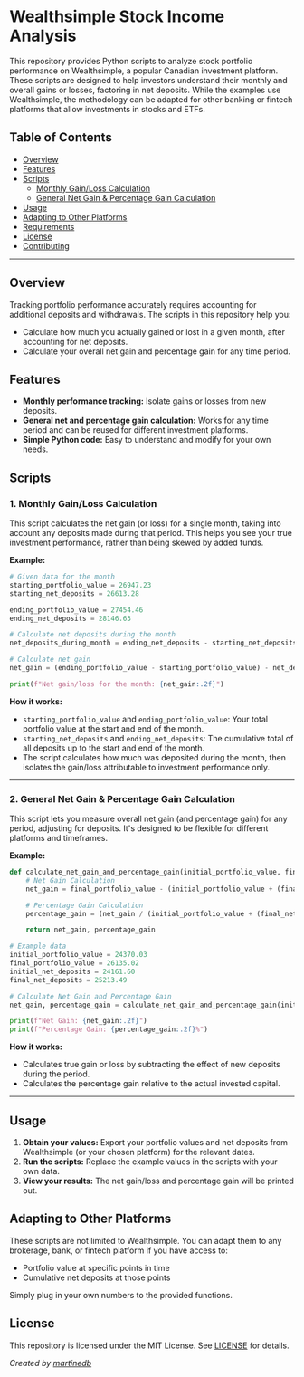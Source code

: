 # Wealthsimple Stock Income Analysis

This repository provides Python scripts to analyze stock portfolio performance on Wealthsimple, a popular Canadian investment platform. These scripts are designed to help investors understand their monthly and overall gains or losses, factoring in net deposits. While the examples use Wealthsimple, the methodology can be adapted for other banking or fintech platforms that allow investments in stocks and ETFs.

## Table of Contents

- [Overview](#overview)
- [Features](#features)
- [Scripts](#scripts)
  - [Monthly Gain/Loss Calculation](#monthly-gainloss-calculation)
  - [General Net Gain & Percentage Gain Calculation](#general-net-gain--percentage-gain-calculation)
- [Usage](#usage)
- [Adapting to Other Platforms](#adapting-to-other-platforms)
- [Requirements](#requirements)
- [License](#license)
- [Contributing](#contributing)

---

## Overview

Tracking portfolio performance accurately requires accounting for additional deposits and withdrawals. The scripts in this repository help you:

- Calculate how much you actually gained or lost in a given month, after accounting for net deposits.
- Calculate your overall net gain and percentage gain for any time period.

## Features

- **Monthly performance tracking:** Isolate gains or losses from new deposits.
- **General net and percentage gain calculation:** Works for any time period and can be reused for different investment platforms.
- **Simple Python code:** Easy to understand and modify for your own needs.

## Scripts

### 1. Monthly Gain/Loss Calculation

This script calculates the net gain (or loss) for a single month, taking into account any deposits made during that period. This helps you see your true investment performance, rather than being skewed by added funds.

**Example:**

```python
# Given data for the month
starting_portfolio_value = 26947.23
starting_net_deposits = 26613.28

ending_portfolio_value = 27454.46
ending_net_deposits = 28146.63

# Calculate net deposits during the month
net_deposits_during_month = ending_net_deposits - starting_net_deposits

# Calculate net gain
net_gain = (ending_portfolio_value - starting_portfolio_value) - net_deposits_during_month

print(f"Net gain/loss for the month: {net_gain:.2f}")
```

**How it works:**

- `starting_portfolio_value` and `ending_portfolio_value`: Your total portfolio value at the start and end of the month.
- `starting_net_deposits` and `ending_net_deposits`: The cumulative total of all deposits up to the start and end of the month.
- The script calculates how much was deposited during the month, then isolates the gain/loss attributable to investment performance only.

---

### 2. General Net Gain & Percentage Gain Calculation

This script lets you measure overall net gain (and percentage gain) for any period, adjusting for deposits. It's designed to be flexible for different platforms and timeframes.

**Example:**

```python
def calculate_net_gain_and_percentage_gain(initial_portfolio_value, final_portfolio_value, initial_net_deposits, final_net_deposits):
    # Net Gain Calculation
    net_gain = final_portfolio_value - (initial_portfolio_value + (final_net_deposits - initial_net_deposits))

    # Percentage Gain Calculation
    percentage_gain = (net_gain / (initial_portfolio_value + (final_net_deposits - initial_net_deposits))) * 100

    return net_gain, percentage_gain

# Example data
initial_portfolio_value = 24370.03
final_portfolio_value = 26135.02
initial_net_deposits = 24161.60
final_net_deposits = 25213.49

# Calculate Net Gain and Percentage Gain
net_gain, percentage_gain = calculate_net_gain_and_percentage_gain(initial_portfolio_value, final_portfolio_value, initial_net_deposits, final_net_deposits)

print(f"Net Gain: {net_gain:.2f}")
print(f"Percentage Gain: {percentage_gain:.2f}%")
```

**How it works:**

- Calculates true gain or loss by subtracting the effect of new deposits during the period.
- Calculates the percentage gain relative to the actual invested capital.

---

## Usage

1. **Obtain your values:** Export your portfolio values and net deposits from Wealthsimple (or your chosen platform) for the relevant dates.
2. **Run the scripts:** Replace the example values in the scripts with your own data.
3. **View your results:** The net gain/loss and percentage gain will be printed out.

## Adapting to Other Platforms

These scripts are not limited to Wealthsimple. You can adapt them to any brokerage, bank, or fintech platform if you have access to:

- Portfolio value at specific points in time
- Cumulative net deposits at those points

Simply plug in your own numbers to the provided functions.


## License

This repository is licensed under the MIT License. See [LICENSE](LICENSE) for details.

*Created by [martinedb](https://github.com/martinedb)*
